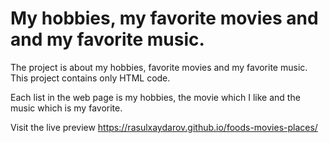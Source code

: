 <h1>My hobbies, my favorite movies and and my favorite music.</h1>
The project is about my hobbies, favorite movies and my favorite music. This project contains only HTML code.

Each list in the web page is my hobbies, the movie which I like and the music which is my favorite.

Visit the live preview https://rasulxaydarov.github.io/foods-movies-places/
